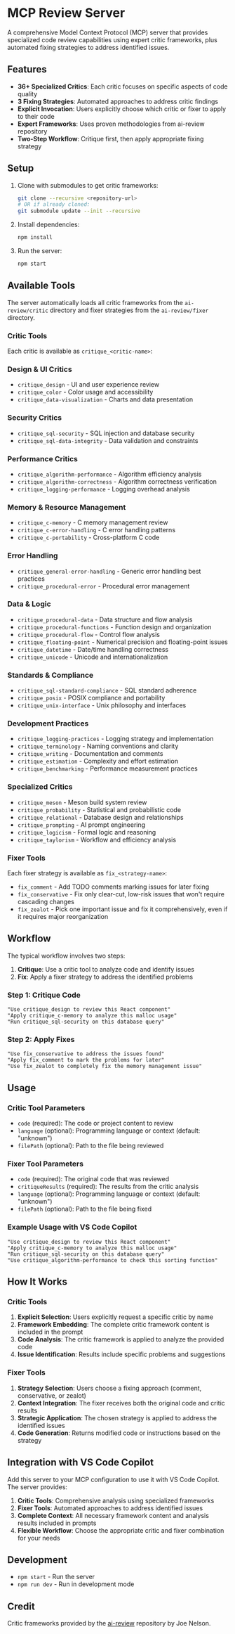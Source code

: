 # MCP Review Server

A comprehensive Model Context Protocol (MCP) server that provides specialized code review capabilities using expert critic frameworks, plus automated fixing strategies to address identified issues.

## Features

- **36+ Specialized Critics**: Each critic focuses on specific aspects of code quality
- **3 Fixing Strategies**: Automated approaches to address critic findings
- **Explicit Invocation**: Users explicitly choose which critic or fixer to apply to their code
- **Expert Frameworks**: Uses proven methodologies from ai-review repository
- **Two-Step Workflow**: Critique first, then apply appropriate fixing strategy

## Setup

1. Clone with submodules to get critic frameworks:
   ```bash
   git clone --recursive <repository-url>
   # OR if already cloned:
   git submodule update --init --recursive
   ```

2. Install dependencies:
   ```bash
   npm install
   ```

3. Run the server:
   ```bash
   npm start
   ```

## Available Tools

The server automatically loads all critic frameworks from the `ai-review/critic` directory and fixer strategies from the `ai-review/fixer` directory. 

### Critic Tools
Each critic is available as `critique_<critic-name>`:

### Design & UI Critics
- `critique_design` - UI and user experience review
- `critique_color` - Color usage and accessibility
- `critique_data-visualization` - Charts and data presentation

### Security Critics
- `critique_sql-security` - SQL injection and database security
- `critique_sql-data-integrity` - Data validation and constraints

### Performance Critics
- `critique_algorithm-performance` - Algorithm efficiency analysis
- `critique_algorithm-correctness` - Algorithm correctness verification
- `critique_logging-performance` - Logging overhead analysis

### Memory & Resource Management
- `critique_c-memory` - C memory management review
- `critique_c-error-handling` - C error handling patterns
- `critique_c-portability` - Cross-platform C code

### Error Handling
- `critique_general-error-handling` - Generic error handling best practices
- `critique_procedural-error` - Procedural error management

### Data & Logic
- `critique_procedural-data` - Data structure and flow analysis
- `critique_procedural-functions` - Function design and organization
- `critique_procedural-flow` - Control flow analysis
- `critique_floating-point` - Numerical precision and floating-point issues
- `critique_datetime` - Date/time handling correctness
- `critique_unicode` - Unicode and internationalization

### Standards & Compliance
- `critique_sql-standard-compliance` - SQL standard adherence
- `critique_posix` - POSIX compliance and portability
- `critique_unix-interface` - Unix philosophy and interfaces

### Development Practices
- `critique_logging-practices` - Logging strategy and implementation
- `critique_terminology` - Naming conventions and clarity
- `critique_writing` - Documentation and comments
- `critique_estimation` - Complexity and effort estimation
- `critique_benchmarking` - Performance measurement practices

### Specialized Critics
- `critique_meson` - Meson build system review
- `critique_probability` - Statistical and probabilistic code
- `critique_relational` - Database design and relationships
- `critique_prompting` - AI prompt engineering
- `critique_logicism` - Formal logic and reasoning
- `critique_taylorism` - Workflow and efficiency analysis

### Fixer Tools
Each fixer strategy is available as `fix_<strategy-name>`:

- `fix_comment` - Add TODO comments marking issues for later fixing
- `fix_conservative` - Fix only clear-cut, low-risk issues that won't require cascading changes
- `fix_zealot` - Pick one important issue and fix it comprehensively, even if it requires major reorganization

## Workflow

The typical workflow involves two steps:

1. **Critique**: Use a critic tool to analyze code and identify issues
2. **Fix**: Apply a fixer strategy to address the identified problems

### Step 1: Critique Code
```
"Use critique_design to review this React component"
"Apply critique_c-memory to analyze this malloc usage" 
"Run critique_sql-security on this database query"
```

### Step 2: Apply Fixes
```
"Use fix_conservative to address the issues found"
"Apply fix_comment to mark the problems for later"
"Use fix_zealot to completely fix the memory management issue"
```

## Usage

### Critic Tool Parameters
- `code` (required): The code or project content to review
- `language` (optional): Programming language or context (default: "unknown") 
- `filePath` (optional): Path to the file being reviewed

### Fixer Tool Parameters
- `code` (required): The original code that was reviewed
- `critiqueResults` (required): The results from the critic analysis
- `language` (optional): Programming language or context (default: "unknown")
- `filePath` (optional): Path to the file being fixed

### Example Usage with VS Code Copilot

```
"Use critique_design to review this React component"
"Apply critique_c-memory to analyze this malloc usage" 
"Run critique_sql-security on this database query"
"Use critique_algorithm-performance to check this sorting function"
```

## How It Works

### Critic Tools
1. **Explicit Selection**: Users explicitly request a specific critic by name
2. **Framework Embedding**: The complete critic framework content is included in the prompt
3. **Code Analysis**: The critic framework is applied to analyze the provided code  
4. **Issue Identification**: Results include specific problems and suggestions

### Fixer Tools
1. **Strategy Selection**: Users choose a fixing approach (comment, conservative, or zealot)
2. **Context Integration**: The fixer receives both the original code and critic results
3. **Strategic Application**: The chosen strategy is applied to address the identified issues
4. **Code Generation**: Returns modified code or instructions based on the strategy

## Integration with VS Code Copilot

Add this server to your MCP configuration to use it with VS Code Copilot. The server provides:

1. **Critic Tools**: Comprehensive analysis using specialized frameworks
2. **Fixer Tools**: Automated approaches to address identified issues
3. **Complete Context**: All necessary framework content and analysis results included in prompts
4. **Flexible Workflow**: Choose the appropriate critic and fixer combination for your needs

## Development

- `npm start` - Run the server
- `npm run dev` - Run in development mode

## Credit

Critic frameworks provided by the [ai-review](https://dev.begriffs.com/git/ai-review) repository by Joe Nelson.
